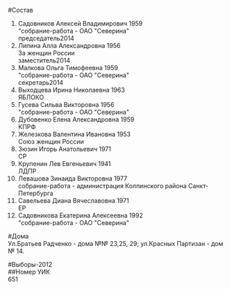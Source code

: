 #Состав  
1. Садовников Алексей Владимирович 1959  
    "собрание-работа - ОАО "Северина"  
    председатель2014  
2. Липина Алла Александровна 1956  
    За женщин России  
    заместитель2014  
3. Малкова Ольга Тимофеевна 1959  
    "собрание-работа - ОАО "Северина"  
    секретарь2014  
4. Выходцева Ирина Николаевна 1963  
    ЯБЛОКО  
5. Гусева Сильва Викторовна 1956  
    "собрание-работа - ОАО "Северина"  
6. Дубовенко Елена Александровна 1959  
    КПРФ  
7. Железкова Валентина Ивановна 1953  
    Союз женщин России  
8. Зюзин Игорь Анатольевич 1971  
    СР  
9. Крупенин Лев Евгеньевич 1941  
    ЛДПР  
10. Левашова Зинаида Викторовна 1977  
    собрание-работа - администрация Колпинского района Санкт-Петербурга  
11. Савельева Диана Вячеславовна 1971  
    ЕР  
12. Садовникова Екатерина Алексеевна 1992  
    "собрание-работа - ОАО "Северина"  
  
#Дома  
Ул.Братьев Радченко - дома №№ 23,25, 29; ул.Красных Партизан - дом № 14.  
  
#Выборы-2012  
##Номер УИК  
651  
